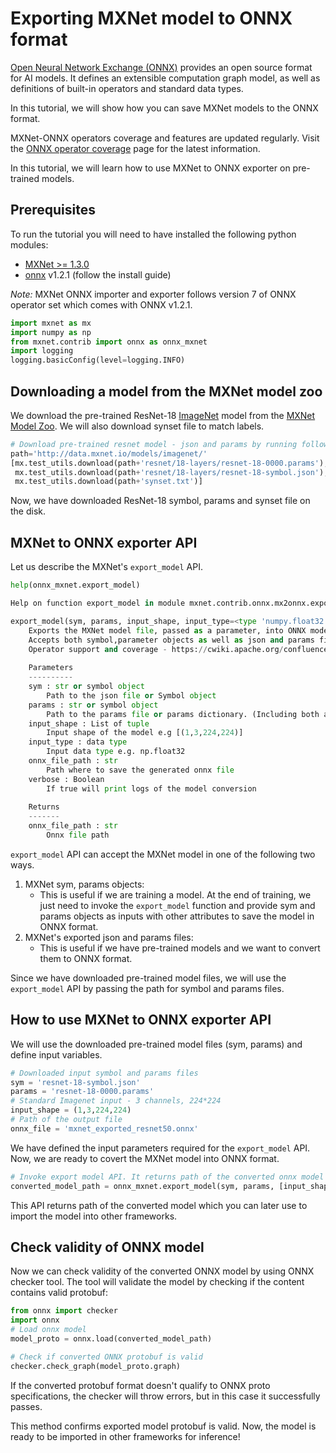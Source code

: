 
# Exporting MXNet model to ONNX format

[Open Neural Network Exchange (ONNX)](https://github.com/onnx/onnx) provides an open source format for AI models. It defines an extensible computation graph model, as well as definitions of built-in operators and standard data types.

In this tutorial, we will show how you can save MXNet models to the ONNX format.

MXNet-ONNX operators coverage and features are updated regularly. Visit the [ONNX operator coverage](https://cwiki.apache.org/confluence/display/MXNET/ONNX+Operator+Coverage) page for the latest information.

In this tutorial, we will learn how to use MXNet to ONNX exporter on pre-trained models.

## Prerequisites

To run the tutorial you will need to have installed the following python modules:
- [MXNet >= 1.3.0](http://mxnet.incubator.apache.org/install/index.html)
- [onnx]( https://github.com/onnx/onnx#installation) v1.2.1 (follow the install guide)

*Note:* MXNet ONNX importer and exporter follows version 7 of ONNX operator set which comes with ONNX v1.2.1.


```python
import mxnet as mx
import numpy as np
from mxnet.contrib import onnx as onnx_mxnet
import logging
logging.basicConfig(level=logging.INFO)
```

## Downloading a model from the MXNet model zoo

We download the pre-trained ResNet-18 [ImageNet](http://www.image-net.org/) model from the [MXNet Model Zoo](http://data.mxnet.io/models/imagenet/).
We will also download synset file to match labels.

```python
# Download pre-trained resnet model - json and params by running following code.
path='http://data.mxnet.io/models/imagenet/'
[mx.test_utils.download(path+'resnet/18-layers/resnet-18-0000.params'),
 mx.test_utils.download(path+'resnet/18-layers/resnet-18-symbol.json'),
 mx.test_utils.download(path+'synset.txt')]
```

Now, we have downloaded ResNet-18 symbol, params and synset file on the disk.

## MXNet to ONNX exporter API

Let us describe the MXNet's `export_model` API. 

```python
help(onnx_mxnet.export_model)
```

```python
Help on function export_model in module mxnet.contrib.onnx.mx2onnx.export_model:

export_model(sym, params, input_shape, input_type=<type 'numpy.float32'>, onnx_file_path=u'model.onnx', verbose=False)
    Exports the MXNet model file, passed as a parameter, into ONNX model.
    Accepts both symbol,parameter objects as well as json and params filepaths as input.
    Operator support and coverage - https://cwiki.apache.org/confluence/display/MXNET/ONNX
    
    Parameters
    ----------
    sym : str or symbol object
        Path to the json file or Symbol object
    params : str or symbol object
        Path to the params file or params dictionary. (Including both arg_params and aux_params)
    input_shape : List of tuple
        Input shape of the model e.g [(1,3,224,224)]
    input_type : data type
        Input data type e.g. np.float32
    onnx_file_path : str
        Path where to save the generated onnx file
    verbose : Boolean
        If true will print logs of the model conversion
    
    Returns
    -------
    onnx_file_path : str
        Onnx file path
```

`export_model` API can accept the MXNet model in one of the following two ways.

1. MXNet sym, params objects:
    * This is useful if we are training a model. At the end of training, we just need to invoke the `export_model` function and provide sym and params objects as inputs with other attributes to save the model in ONNX format.
2. MXNet's exported json and params files:
    * This is useful if we have pre-trained models and we want to convert them to ONNX format.

Since we have downloaded pre-trained model files, we will use the `export_model` API by passing the path for symbol and params files.

## How to use MXNet to ONNX exporter API

We will use the downloaded pre-trained model files (sym, params) and define input variables.

```python
# Downloaded input symbol and params files
sym = 'resnet-18-symbol.json'
params = 'resnet-18-0000.params'
# Standard Imagenet input - 3 channels, 224*224
input_shape = (1,3,224,224)
# Path of the output file
onnx_file = 'mxnet_exported_resnet50.onnx'
```

We have defined the input parameters required for the `export_model` API. Now, we are ready to covert the MXNet model into ONNX format.

```python
# Invoke export model API. It returns path of the converted onnx model
converted_model_path = onnx_mxnet.export_model(sym, params, [input_shape], np.float32, onnx_file)
```

This API returns path of the converted model which you can later use to import the model into other frameworks.

## Check validity of ONNX model

Now we can check validity of the converted ONNX model by using ONNX checker tool. The tool will validate the model by checking if the content contains valid protobuf:

```python
from onnx import checker
import onnx
# Load onnx model
model_proto = onnx.load(converted_model_path)

# Check if converted ONNX protobuf is valid
checker.check_graph(model_proto.graph)
```

If the converted protobuf format doesn't qualify to ONNX proto specifications, the checker will throw errors, but in this case it successfully passes. 

This method confirms exported model protobuf is valid. Now, the model is ready to be imported in other frameworks for inference!
    
<!-- INSERT SOURCE DOWNLOAD BUTTONS -->
